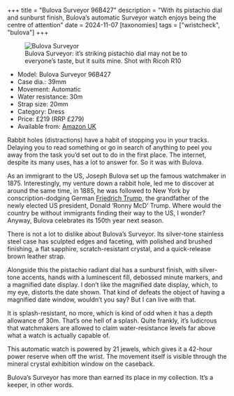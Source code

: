 +++
title = "Bulova Surveyor 96B427"
description = "With its pistachio dial and sunburst finish, Bulova’s automatic Surveyor watch enjoys being the centre of attention"
date = 2024-11-07
[taxonomies]
tags = ["wristcheck", "bulova"]
+++

<figure>
        <img src="bulova-surveyor-96B427-1024-hp.jpg" srcset="bulova-surveyor-96B427-1024-hp.jpg 1024w, bulova-surveyor-96B427-1024-hp.avif 1024w, bulova-surveyor-96B427-1024-hp.heic 1024w, bulova-surveyor-96B427-1024-hp.webp 1024w" alt="Bulova Surveyor" />
        <figcaption>Bulova Surveyor: it’s striking pistachio dial may not be to everyone’s taste, but it suits mine. Shot with Ricoh R10</figcaption>
</figure>

- Model: Bulova Surveyor 96B427
- Case dia.: 39mm
- Movement: Automatic
- Water resistance: 30m
- Strap size: 20mm
- Category: Dress
- Price: £219 (RRP £279)
- Available from: [Amazon UK](https://amzn.to/3YU0PPv)

Rabbit holes (distractions) have a habit of stopping you in your tracks. Delaying you to read something or go in search of anything to peel you away from the task you’d set out to do in the first place. The internet, despite its many uses, has a lot to answer for. So it was with Bulova.

As an immigrant to the US, Joseph Bulova set up the famous watchmaker in 1875. Interestingly, my venture down a rabbit hole, led me to discover at around the same time, in 1885, he was followed to New York by conscription-dodging German [Friedrich Trump](https://www.history.com/news/donald-trump-father-mother-ancestry), the grandfather of the newly elected US president, Donald ‘Ronny McD’ Trump. Where would the country be without immigrants finding their way to the US, I wonder? Anyway, Bulova celebrates its 150th year next season.

There is not a lot to dislike about Bulova’s Surveyor. Its silver-tone stainless steel case has sculpted edges and faceting, with polished and brushed finishing, a flat sapphire, scratch-resistant crystal, and a quick-release brown leather strap.

Alongside this the pistachio radiant dial has a sunburst finish, with silver-tone accents, hands with a luminescent fill, debossed minute markers, and a magnified date display. I don’t like the magnified date display, which, to my eye, distorts the date shown. That kind of defeats the object of having a magnified date window, wouldn’t you say? But I can live with that.

It is splash-resistant, no more, which is kind of odd when it has a depth allowance of 30m. That’s one hell of a splash. Quite frankly, it’s ludicrous that watchmakers are allowed to claim water-resistance levels far above what a watch is actually capable of. 

This automatic watch is powered by 21 jewels, which gives it a 42-hour power reserve when off the wrist. The movement itself is visible through the mineral crystal exhibition window on the caseback.

Bulova’s Surveyor has more than earned its place in my collection. It’s a keeper, in other words.